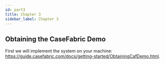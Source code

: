 ```yaml
---
id: part3
title: Chapter 3
sidebar_label: Chapter 3
---
```


## Obtaining the CaseFabric Demo

First we will implement the system on your machine: 
https://guide.casefabric.com/docs/getting-started/ObtainingCafDemo.html.
